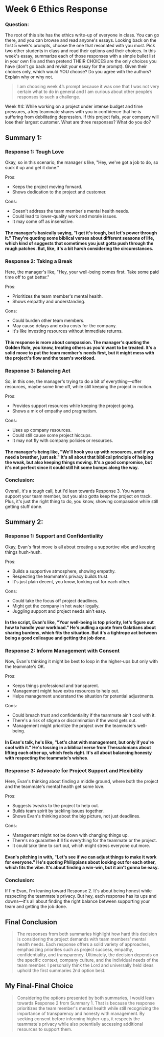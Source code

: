 # Week 6 Ethics Response
### Question:
The root of this site has the ethics write-up of everyone in class. You can go there, and you can browse and read anyone's essays. Looking back on the first 5 week's prompts, choose the one that resonated with you most. Pick two other students in class and read their options and their choices. In this week's essay, summarize each of those responses with a simple bullet list in your own file and then pretend THEIR CHOICES are the only choices you have (don't go back and revisit your essay for the prompt). Given their choices only, which would YOU choose? Do you agree with the authors? Explain why or why not.

> I am choosing week 4’s prompt because it was one that I was not very certain what to do in general and I am curious about other people’s responses to such a challenge.

Week #4: While working on a project under intense budget and time pressures, a key teammate shares with you in confidence that he is suffering from debilitating depression. If this project fails, your company will lose their largest customer. What are three responses? What do you do?

## Summary 1:

### Response 1: Tough Love

Okay, so in this scenario, the manager's like, "Hey, we've got a job to do, so suck it up and get it done."

Pros:
- Keeps the project moving forward.
- Shows dedication to the project and customer.

Cons:
- Doesn't address the team member's mental health needs.
- Could lead to lower-quality work and morale issues.
- It may come off as insensitive.

#### The manager's basically saying, "I get it's tough, but let's power through it." They're quoting some biblical verses about different seasons of life, which kind of suggests that sometimes you just gotta push through the rough patches. But, like, it's a bit harsh considering the circumstances.

### Response 2: Taking a Break

Here, the manager's like, "Hey, your well-being comes first. Take some paid time off to get better."

Pros:
- Prioritizes the team member's mental health.
- Shows empathy and understanding.

Cons:
- Could burden other team members.
- May cause delays and extra costs for the company.
- It's like investing resources without immediate returns.

#### This response is more about compassion. The manager's quoting the Golden Rule, you know, treating others as you'd want to be treated. It's a solid move to put the team member's needs first, but it might mess with the project's flow and the team's workload.

### Response 3: Balancing Act

So, in this one, the manager's trying to do a bit of everything—offer resources, maybe some time off, while still keeping the project in motion.

Pros:
- Provides support resources while keeping the project going.
- Shows a mix of empathy and pragmatism.

Cons:
- Uses up company resources.
- Could still cause some project hiccups.
- It may not fly with company policies or resources.

#### The manager's being like, "We'll hook you up with resources, and if you need a breather, just ask." It's all about that biblical principle of helping the weak, but also keeping things moving. It's a good compromise, but it's not perfect since it could still hit some bumps along the way.

### Conclusion:
Overall, it's a tough call, but I'd lean towards Response 3. You wanna support your team member, but you also gotta keep the project on track. Plus, it's just the right thing to do, you know, showing compassion while still getting stuff done.

## Summary 2: 

### Response 1: Support and Confidentiality

Okay, Evan's first move is all about creating a supportive vibe and keeping things hush-hush.

Pros:
- Builds a supportive atmosphere, showing empathy.
- Respecting the teammate's privacy builds trust.
- It's just plain decent, you know, looking out for each other.

Cons:
- Could take the focus off project deadlines.
- Might get the company in hot water legally.
- Juggling support and project needs ain't easy.

#### In the script, Evan's like, "Your well-being is top priority, let's figure out how to handle your workload." He's pulling a quote from Galatians about sharing burdens, which fits the situation. But it's a tightrope act between being a good colleague and getting the job done.

### Response 2: Inform Management with Consent

Now, Evan's thinking it might be best to loop in the higher-ups but only with the teammate's OK.

Pros:
- Keeps things professional and transparent.
- Management might have extra resources to help out.
- Helps management understand the situation for potential adjustments.

Cons:
- Could breach trust and confidentiality if the teammate ain't cool with it.
- There's a risk of stigma or discrimination if the word gets out.
- Management might prioritize the project over the teammate's well-being.

#### In Evan's talk, he's like, "Let's chat with management, but only if you're cool with it." He's tossing in a biblical verse from Thessalonians about lifting each other up, which feels right. It's all about balancing honesty with respecting the teammate's wishes.

### Response 3: Advocate for Project Support and Flexibility

Here, Evan's thinking about finding a middle ground, where both the project and the teammate's mental health get some love.

Pros:
- Suggests tweaks to the project to help out.
- Builds team spirit by tackling issues together.
- Shows Evan's thinking about the big picture, not just deadlines.

Cons:
- Management might not be down with changing things up.
- There's no guarantee it'll fix everything for the teammate or the project.
- It could take time to sort out, which might stress everyone out more.

#### Evan's pitching in with, "Let's see if we can adjust things to make it work for everyone." He's quoting Philippians about looking out for each other, which fits the vibe. It's about finding a win-win, but it ain't gonna be easy.

### Conclusion:
If I'm Evan, I'm leaning toward Response 2. It's about being honest while respecting the teammate's privacy. But hey, each response has its ups and downs—it's all about finding the right balance between supporting your team and getting the job done.

## Final Conclusion
>The responses from both summaries highlight how hard this decision is considering the project demands with team members' mental health needs. Each response offers a solid variety of approaches, emphasizing priorities such as project success, empathy, confidentiality, and transparency. Ultimately, the decision depends on the specific context, company culture, and the individual needs of the team member. I personally think the Lord and universally held ideas uphold the first summaries 2nd option best.


## My Final-Final Choice
>Considering the options presented by both summaries, I would lean towards Response 2 from Summary 1. That is because the response prioritizes the team member's mental health while still recognizing the importance of transparency and honesty with management. By seeking consent before informing higher-ups, it respects the teammate's privacy while also potentially accessing additional resources to support them.